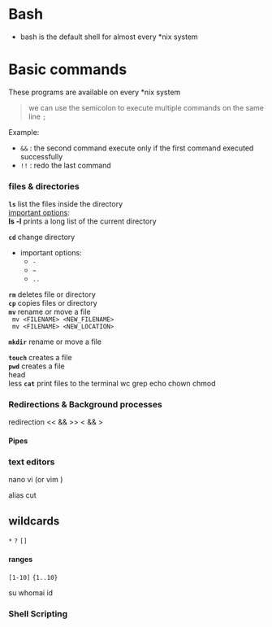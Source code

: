 # Bash
* bash is the default shell for almost every *nix system

# Basic commands
These programs are available on every  *nix system
> we can use the semicolon to execute multiple commands on the same line `;`  

Example:  
* `&&` : the second command execute only if the first command executed successfully
* `!!` : redo the last command

### files & directories

**`ls`**  list the files inside the directory  
<ins>important options</ins>:  
**ls -l** prints a long list of the current directory
    
**`cd`** change directory
* important options:
  * `-`
  * `~`
  * `..`  

**`rm`** deletes file or directory  
**`cp`** copies files or directory  
**`mv`** rename or move a file  
  ` mv <FILENAME> <NEW_FILENAME>`  
  ` mv <FILENAME> <NEW_LOCATION>`  

**`mkdir`** rename or move a file  

**`touch`** creates a file  
**`pwd`** creates a file  
head   
less 
**`cat`** print files to the terminal
wc 
grep
echo
chown 
chmod 
### Redirections & Background processes
redirection << && >>  < && >  
#### Pipes
### text editors
nano
vi (or vim )


alias
cut

## wildcards
`*`
`?`
`[]`
#### ranges
`[1-10]`
`{1..10}`

su
whomai 
id
 


### Shell Scripting
